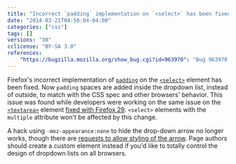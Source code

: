 ```yaml
---
title: "Incorrect `padding` implementation on `<select>` has been fixed"
date: "2014-03-21T04:50:04-04:00"
categories: ["css"]
tags: []
versions: "30"
cclicense: "BY-SA 3.0"
references:
    "https://bugzilla.mozilla.org/show_bug.cgi?id=963970": "Bug 963970 – Arrow of drop-down list should not be affected by padding"
---
```

Firefox's incorrect implementation of [`padding`](https://developer.mozilla.org/en-US/docs/Web/CSS/padding) on the [`<select>`](https://developer.mozilla.org/en-US/docs/Web/HTML/Element/select) element has been fixed. Now `padding` spaces are added inside the dropdown list, instead of outside, to match with the CSS spec and other browsers' behavior. This issue was found while developers were working on the same issue on the [`<textarea>`](https://developer.mozilla.org/en-US/docs/Web/HTML/Element/textarea) element [fixed with Firefox 29](https://www.fxsitecompat.com/en-US/docs/2014/incorrect-padding-implementation-on-textarea-has-been-fixed/). `<select>` elements with the `multiple` attribute won't be affected by this change.

A hack using `-moz-appearance:none` to hide the drop-down arrow no longer works, though there are [requests to allow styling of the arrow](https://bugzilla.mozilla.org/show_bug.cgi?id=649849). Page authors should create a custom element instead if you'd like to totally control the design of dropdown lists on all browsers.
